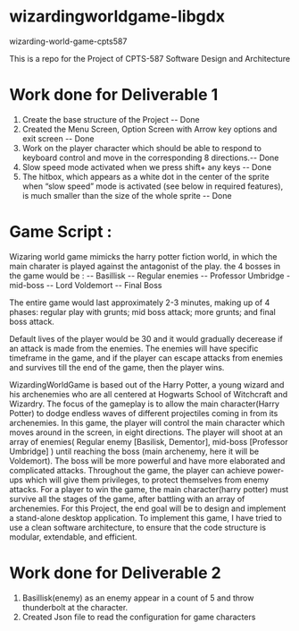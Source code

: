 # wizardingworldgame-libgdx

wizarding-world-game-cpts587

This is a repo for the Project of CPTS-587 Software Design and Architecture

# Work done for Deliverable 1

1. Create the base structure of the Project -- Done
2. Created the Menu Screen, Option Screen with Arrow key options and exit screen -- Done
3. Work on the player character which should be able to respond to keyboard control and move in the corresponding 8 directions.-- Done
4. Slow speed mode activated when we press shift+ any keys -- Done
5. The hitbox, which appears as a white dot in the center of the sprite when “slow speed” mode is
   activated (see below in required features), is much smaller than the size of the whole sprite -- Done
   
# Game Script :

Wizaring world game mimicks the harry potter fiction world, in which the main charater is played against 
the antagonist of the play.
the 4 bosses in the game would be : 
-- Basillisk --  Regular enemies
-- Professor Umbridge - mid-boss
-- Lord Voldemort -- Final Boss

The entire game would last approximately 2-3 minutes, 
making up of 4 phases: regular play with grunts; mid boss attack; more grunts; and final boss attack.

Default lives of the player would be 30 and it would gradually decerease if an attack is made from the enemies.
The enemies will have specific timeframe in the game, and if the player can escape attacks from enemies and survives
till the end of the game, then the player wins.

WizardingWorldGame is based out of the Harry Potter, a young wizard and his archenemies who are all centered 
at Hogwarts School of Witchcraft and Wizardry. The focus of the gameplay is to allow the main character(Harry Potter) 
to dodge endless waves of different projectiles coming in from its archenemies. In this game, the player will control
the main character which moves around in the screen, in eight directions. The player will shoot at an array of enemies( Regular enemy [Basilisk, Dementor], 
mid-boss [Professor Umbridge] ) until reaching the boss (main archenemy, here it will be Voldemort). 
The boss will be more powerful and have more elaborated and complicated attacks. Throughout the game, 
the player can achieve power-ups which will give them privileges, to protect themselves from enemy attacks.
For a player to win the game, the main character(harry potter) must survive all the stages of the game, 
after battling with an array of archenemies. For this Project, the end goal will be to design and implement 
a stand-alone desktop application. To implement this game, I have tried to use a clean software architecture, 
to ensure that the code structure is modular, extendable, and efficient.


# Work done for Deliverable 2
1. Basillisk(enemy) as an enemy appear in a count of 5 and throw thunderbolt at the character.
2. Created Json file to read the configuration for game characters